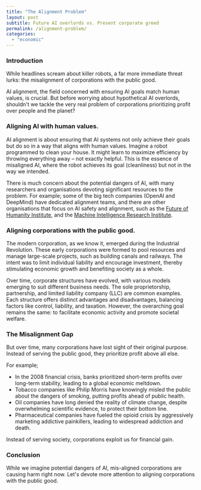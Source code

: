 ```yaml
---
title: "The Alignment Problem"
layout: post
subtitle: Future AI overlords vs. Present corporate greed
permalink: /alignment-problem/
categories: 
  - "economic"
---
```


### Introduction

While headlines scream about killer robots, a far more immediate threat lurks: the misalignment of corporations with the public good.

AI alignment, the field concerned with ensuring AI goals match human values, is crucial. But before worrying about hypothetical AI overlords, shouldn't we tackle the very real problem of corporations prioritizing profit over people and the planet?

### Aligning AI with human values.

<!-- <p align="center" width="100%">
    <img width="45%" src="{{ site.baseurl }}/assets/killer-ai-and-regulations/4ab.jpg">
</p> -->

AI alignment is about ensuring that AI systems not only achieve their goals but do so in a way that aligns with human values.
Imagine a robot programmed to clean your house. It might learn to maximize efficiency by throwing everything away – not exactly helpful. This is the essence of misaligned AI, where the robot achieves its goal (cleanliness) but not in the way we intended.

There is much concern about the potential dangers of AI, with many researchers and organisations devoting significant resources to the problem.
For example; some of the big tech companies (OpenAI and DeepMind) have dedicated alignment teams, and there are other organisations that focus on AI safety and alignment, such as the [Future of Humanity Institute](https://www.fhi.ox.ac.uk/), and the [Machine Intelligence Research Institute](https://intelligence.org/). 

<!-- For example, a superintelligent AI could decide that the best way to maximize the number of paperclips in the world is to turn the entire planet into a paperclip factory (known as the paperclip maximizer problem). -->

### Aligning corporations with the public good.

The modern corporation, as we know it, emerged during the Industrial Revolution. These early corporations were formed to pool resources and manage large-scale projects, such as building canals and railways. The intent was to limit individual liability and encourage investment, thereby stimulating economic growth and benefiting society as a whole.

Over time, corporate structures have evolved, with various models emerging to suit different business needs. The sole proprietorship, partnership, and limited liability company (LLC) are common examples. Each structure offers distinct advantages and disadvantages, balancing factors like control, liability, and taxation. However, the overarching goal remains the same: to facilitate economic activity and promote societal welfare.

<!-- corporate social responsibility. hasnt really worked -->

 <!-- mechanism design. how can i include this?
Within economics, mechanism design is the study of how to design rules and incentives to get people to do what you want them to do.
We start from the end goal, and work backwards to design the rules and incentives that will get us there. -->
<!-- For example, we want people to drive safely. We design rules and incentives to get people to drive safely. We have speed limits, traffic lights, and fines for breaking the rules. -->

### The Misalignment Gap

But over time, many corporations have lost sight of their original purpose. Instead of serving the public good, they prioritize profit above all else.

<!-- examples; 2008 financial crisis, phillip morris, climate change, opiod crisis, arms... -->
For example;

- In the 2008 financial crisis, banks prioritized short-term profits over long-term stability, leading to a global economic meltdown.
- Tobacco companies like Philip Morris have knowingly misled the public about the dangers of smoking, putting profits ahead of public health.
- Oil companies have long denied the reality of climate change, despite overwhelming scientific evidence, to protect their bottom line.
- Pharmaceutical companies have fueled the opioid crisis by aggressively marketing addictive painkillers, leading to widespread addiction and death.

Instead of serving society, corporations exploit us for financial gain.

### Conclusion

While we imagine potential dangers of AI, mis-aligned corporations are causing harm right now. 
Let's devote more attention to aligning corporations with the public good.

<!-- ted chaing's article? -->
<!-- https://www.newyorker.com/science/annals-of-artificial-intelligence/will-ai-become-the-new-mckinsey -->
